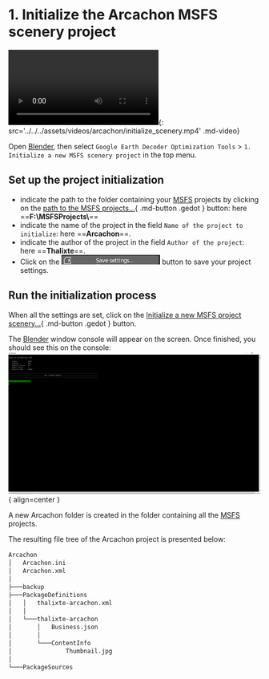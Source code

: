# 1. Initialize the Arcachon MSFS scenery project
![type:video](video.mp4){: src='../../../assets/videos/arcachon/initialize_scenery.mp4' .md-video}

Open [Blender][1], then select `Google Earth Decoder Optimization Tools` > `1. Initialize a new MSFS scenery project` in the top menu.


## Set up the project initialization

* indicate the path to the folder containing your [MSFS][2] projects by clicking on the [path to the MSFS projects...](javascript:void(0)){ .md-button .gedot } button: here ==**F:\\MSFSProjects\\**==
* indicate the name of the project in the field `Name of the project to initialize`: here ==**Arcachon**==.
* indicate the author of the project in the field `Author of the project`: here ==**Thalixte**==.
* Click on the ![save_settings_button.png](..%2F..%2Fassets%2Fimages%2Fsave_settings_button.png) button to save your project settings.

## Run the initialization process

When all the settings are set, click on the [Initialize a new MSFS project scenery...](javascript:void(0)){ .md-button .gedot } button.
  
The [Blender][1] window console will appear on the screen. Once finished, you should see this on the console:   
![Image title](../../../assets/images/initialize_scenery.png){ align=center }   

A new Arcachon folder is created in the folder containing all the [MSFS][2] projects.    

The resulting file tree of the Arcachon project is presented below:
```
Arcachon
│   Arcachon.ini
│   Arcachon.xml
│
├───backup
├───PackageDefinitions
│   │   thalixte-arcachon.xml
│   │
│   └───thalixte-arcachon
│       │   Business.json
│       │
│       └───ContentInfo
│               Thumbnail.jpg
│
└───PackageSources
```

[1]:https://www.[Blender][1].org/
[2]:https://www.flightsimulator.com/